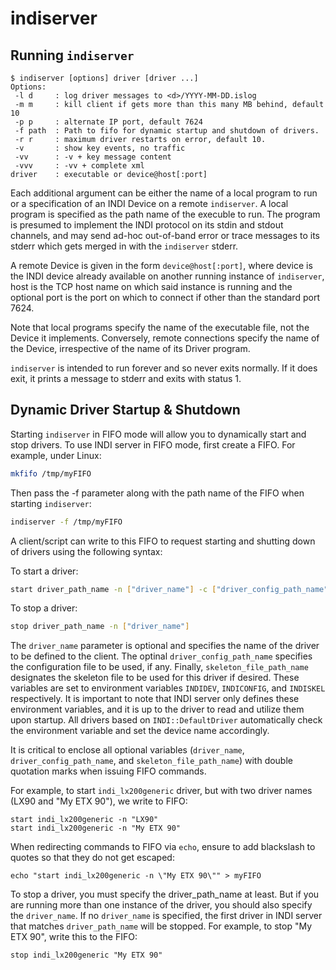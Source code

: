 # indiserver

## Running `indiserver`

```
$ indiserver [options] driver [driver ...]
Options:
 -l d     : log driver messages to <d>/YYYY-MM-DD.islog
 -m m     : kill client if gets more than this many MB behind, default 10
 -p p     : alternate IP port, default 7624
 -f path  : Path to fifo for dynamic startup and shutdown of drivers.
 -r r     : maximum driver restarts on error, default 10.
 -v       : show key events, no traffic
 -vv      : -v + key message content
 -vvv     : -vv + complete xml
driver    : executable or device@host[:port]
```

Each additional argument can be either the name of a local program to run or a specification of an INDI Device on a remote `indiserver`. A local program is specified as the path name of the execuble to run. The program is presumed to implement the INDI protocol on its stdin and stdout channels, and may send ad-hoc out-of-band error or trace messages to its stderr which gets merged in with the `indiserver` stderr.

A remote Device is given in the form `device@host[:port]`, where device is the INDI device already available on another running instance of `indiserver`, host is the TCP host name on which said instance is running and the optional port is the port on which to connect if other than the standard port 7624.

Note that local programs specify the name of the executable file, not the Device it implements. Conversely, remote connections specify the name of the Device, irrespective of the name of its Driver program.

`indiserver` is intended to run forever and so never exits normally. If it does exit, it prints a message to stderr and exits with status 1.

## Dynamic Driver Startup & Shutdown

Starting `indiserver` in FIFO mode will allow you to dynamically start and stop
drivers. To use INDI server in FIFO mode, first create a FIFO. For example,
under Linux:

```bash
mkfifo /tmp/myFIFO
```

Then pass the -f parameter along with the path name of the FIFO when starting
`indiserver`:

```bash
indiserver -f /tmp/myFIFO
```

A client/script can write to this FIFO to request starting and shutting down of
drivers using the following syntax:

To start a driver:

```bash
start driver_path_name -n ["driver_name"] -c ["driver_config_path_name"] -s ["skeleton_file_path_name"]
```

To stop a driver:

```bash
stop driver_path_name -n ["driver_name"]
```

The `driver_name` parameter is optional and specifies the name of the driver to
be defined to the client. The optinal `driver_config_path_name` specifies the
configuration file to be used, if any. Finally, `skeleton_file_path_name`
designates the skeleton file to be used for this driver if desired. These
variables are set to environment variables `INDIDEV`, `INDICONFIG`, and
`INDISKEL` respectively. It is important to note that INDI server only defines
these environment variables, and it is up to the driver to read and utilize them
upon startup. All drivers based on `INDI::DefaultDriver` automatically check the
environment variable and set the device name accordingly.

It is critical to enclose all optional variables (`driver_name`,
`driver_config_path_name`, and `skeleton_file_path_name`) with double quotation
marks when issuing FIFO commands.

For example, to start `indi_lx200generic` driver, but with two driver names
(LX90 and "My ETX 90"), we write to FIFO:

```
start indi_lx200generic -n "LX90"
start indi_lx200generic -n "My ETX 90"
```

When redirecting commands to FIFO via `echo`, ensure to add blackslash to
quotes so that they do not get escaped:

```
echo "start indi_lx200generic -n \"My ETX 90\"" > myFIFO
```

To stop a driver, you must specify the driver_path_name at least. But if you
are running more than one instance of the driver, you should also specify the
`driver_name`. If no `driver_name` is specified, the first driver in INDI server
that matches `driver_path_name` will be stopped. For example, to stop
"My ETX 90", write this to the FIFO:

```
stop indi_lx200generic "My ETX 90"
```
